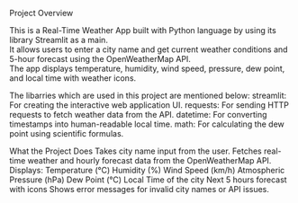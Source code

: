 Project Overview

This is a Real-Time Weather App built with Python language by using its library Streamlit as a main.  
It allows users to enter a city name and get current weather conditions and 5-hour forecast using the OpenWeatherMap API.  
The app displays temperature, humidity, wind speed, pressure, dew point, and local time with weather icons.

The libarries which are used in this project are mentioned below:
streamlit: For creating the interactive web application UI.
requests: For sending HTTP requests to fetch weather data from the API.
datetime: For converting timestamps into human-readable local time.
math: For calculating the dew point using scientific formulas.

What the Project Does
Takes city name input from the user.
Fetches real-time weather and hourly forecast data from the OpenWeatherMap API.
Displays:
   Temperature (°C)
   Humidity (%)
   Wind Speed (km/h)
   Atmospheric Pressure (hPa)
   Dew Point (°C)
   Local Time of the city
   Next 5 hours forecast with icons
   Shows error messages for invalid city names or API issues. 

